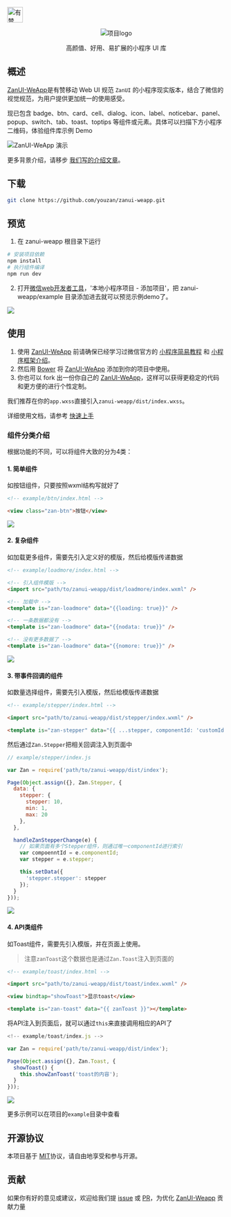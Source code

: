 <p>
<a href="https://github.com/youzan/"><img alt="有赞logo" width="36px" src="https://img.yzcdn.cn/public_files/2017/02/09/e84aa8cbbf7852688c86218c1f3bbf17.png" alt="youzan">
</p></a>
<p align="center">
    <img alt="项目logo" src="https://img.yzcdn.cn/public_files/2017/02/06/ee0ebced79a80457d77ce71c7d414c74.png">
</p>
<p align="center">高颜值、好用、易扩展的小程序 UI 库</p>


## 概述
[ZanUI-WeApp]是有赞移动 Web UI 规范 `ZanUI` 的小程序现实版本，结合了微信的视觉规范，为用户提供更加统一的使用感受。

现已包含 badge、btn、card、cell、dialog、icon、label、noticebar、panel、popup、switch、tab、toast、toptips 等组件或元素。具体可以扫描下方小程序二维码，体验组件库示例 Demo

![ZanUI-WeApp 演示](https://img.yzcdn.cn/public_files/2017/10/30/554dd940eb1a269d4ac9133e78ae321f.jpg?imageView2/2/w/300/h/300)

更多背景介绍，请移步 [我们写的介绍文章](http://tech.youzan.com/zanui-weapp/)。

## 下载
``` bash
git clone https://github.com/youzan/zanui-weapp.git
```

## 预览
1. 在 zanui-weapp 根目录下运行
``` bash
# 安装项目依赖
npm install
# 执行组件编译
npm run dev
```
2. 打开[微信web开发者工具](https://mp.weixin.qq.com/debug/wxadoc/dev/devtools/download.html)，'本地小程序项目 - 添加项目'，把 zanui-weapp/example 目录添加进去就可以预览示例demo了。

![](https://img.yzcdn.cn/public_files/2017/02/08/a5e6445075826183659742cc6946c477.png)

## 使用

1. 使用 [ZanUI-WeApp] 前请确保已经学习过微信官方的 [小程序简易教程] 和 [小程序框架介绍]。
2. 然后用 [Bower] 将 [ZanUI-WeApp] 添加到你的项目中使用。
3. 你也可以 fork 出一份你自己的 [ZanUI-WeApp]，这样可以获得更稳定的代码和更方便的进行个性定制。

我们推荐在你的`app.wxss`直接引入`zanui-weapp/dist/index.wxss`。

详细使用文档，请参考 [快速上手](https://www.youzanyun.com/zanui/weapp)

### 组件分类介绍
根据功能的不同，可以将组件大致的分为4类：

#### 1. 简单组件

如按钮组件，只要按照wxml结构写就好了

~~~html
<!-- example/btn/index.html -->

<view class="zan-btn">按钮</view>
~~~

![](https://img.yzcdn.cn/public_files/2017/02/08/1b1e39ed3dc6b63519a68ba1e2650cfc.png)

#### 2. 复杂组件

如加载更多组件，需要先引入定义好的模版，然后给模版传递数据

~~~html
<!-- example/loadmore/index.html -->

<!-- 引入组件模版 -->
<import src="path/to/zanui-weapp/dist/loadmore/index.wxml" />

<!-- 加载中 -->
<template is="zan-loadmore" data="{{loading: true}}" />

<!-- 一条数据都没有 -->
<template is="zan-loadmore" data="{{nodata: true}}" />

<!-- 没有更多数据了 -->
<template is="zan-loadmore" data="{{nomore: true}}" />
~~~

![](https://img.yzcdn.cn/public_files/2017/02/08/b96fdc7971577b32915604c5b2c1a3bb.png)

#### 3. 带事件回调的组件

如数量选择组件，需要先引入模版，然后给模版传递数据

~~~html
<!-- example/stepper/index.html -->

<import src="path/to/zanui-weapp/dist/stepper/index.wxml" />

<template is="zan-stepper" data="{{ ...stepper, componentId: 'customId' }}" />
~~~

然后通过`Zan.Stepper`把相关回调注入到页面中

~~~js
// example/stepper/index.js

var Zan = require('path/to/zanui-weapp/dist/index');

Page(Object.assign({}, Zan.Stepper, {
  data: {
    stepper: {
      stepper: 10,
      min: 1,
      max: 20
    },
  },

  handleZanStepperChange(e) {
    // 如果页面有多个Stepper组件，则通过唯一componentId进行索引
    var compoenntId = e.componentId;
    var stepper = e.stepper;

    this.setData({
      'stepper.stepper': stepper
    });
  }
}));
~~~

![](https://img.yzcdn.cn/public_files/2017/02/08/b791dfef150b01a7ce1e9aa9e60e0038.png)

#### 4. API类组件

如Toast组件，需要先引入模版，并在页面上使用。

> 注意`zanToast`这个数据也是通过`Zan.Toast`注入到页面的

~~~html
<!-- example/toast/index.html -->

<import src="path/to/zanui-weapp/dist/toast/index.wxml" />

<view bindtap="showToast">显示toast</view>

<template is="zan-toast" data="{{ zanToast }}"></template>
~~~

将API注入到页面后，就可以通过`this`来直接调用相应的API了

~~~js
<!-- example/toast/index.js -->

var Zan = require('path/to/zanui-weapp/dist/index');

Page(Object.assign({}, Zan.Toast, {
  showToast() {
    this.showZanToast('toast的内容');
  }
}));

~~~

![](https://img.yzcdn.cn/public_files/2017/02/08/ada80798c88df08060ce96964384e88e.png)

更多示例可以在项目的`example`目录中查看

## 开源协议
本项目基于 [MIT](https://zh.wikipedia.org/wiki/MIT%E8%A8%B1%E5%8F%AF%E8%AD%89)协议，请自由地享受和参与开源。

## 贡献

如果你有好的意见或建议，欢迎给我们提 [issue] 或 [PR]，为优化 [ZanUI-Weapp] 贡献力量

[ZanUI-WeApp]: https://github.com/youzan/zanui-weapp
[issue]: https://github.com/youzan/zanui-weapp/issues/new
[PR]: https://github.com/youzan/zanui-weapp/compare
[ZanUI WeApp]: https://github.com/youzan/zanui-weapp
[MIT]: http://opensource.org/licenses/MIT
[Bower]: https://bower.io/
[小程序简易教程]: https://mp.weixin.qq.com/debug/wxadoc/dev/
[小程序框架介绍]: https://mp.weixin.qq.com/debug/wxadoc/dev/framework/MINA.html
